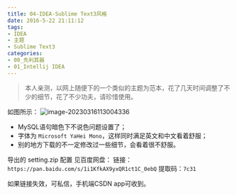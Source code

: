 ```yaml
---
title: 04-IDEA-Sublime Text3风格
date: 2016-5-22 21:11:12
tags: 
- IDEA
- 主题
- Sublime Text3
categories:
- 00_先利其器
- 01_Intellij IDEA
---
```


>本人亲测，以网上随便下的一个类似的主题为范本，花了几天时间调整了不少的细节，花了不少功夫，请珍惜使用。

如图所示：
![image-20230316113004336](https://jy-imgs.oss-cn-beijing.aliyuncs.com/img/20230316113005.png)

* MySQL语句暗色下不说色问题设置了；
* 字体为 `Microsoft YaHei Mono`，这样同时满足英文和中文看着舒服；
* 别的地方下载的不一定修改过一些细节，会看着很不舒服。

导出的 setting.zip 配置 见百度网盘：
链接：`https://pan.baidu.com/s/1i1KfkAX9yxQR1ct1C_0ebQ`
提取码：`7c31`


如果链接失效，可私信，手机端CSDN app可收到。